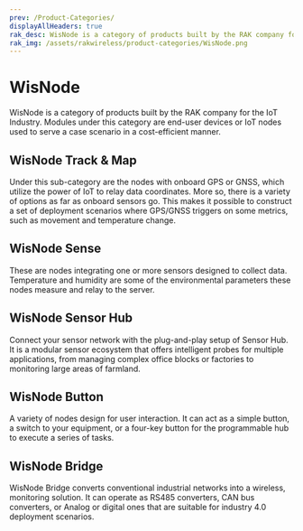 ```yaml
---
prev: /Product-Categories/
displayAllHeaders: true
rak_desc: WisNode is a category of products built by the RAK company for the IoT Industry. Modules under this category are end-user devices or IoT nodes used to serve a case scenario in a cost-efficient manner.
rak_img: /assets/rakwireless/product-categories/WisNode.png
---
```


# WisNode

<rk-head img="/assets/rakwireless/product-categories/WisNode.svg" center>

WisNode is a category of products built by the RAK company for the IoT Industry. Modules under this category are end-user devices or IoT nodes used to serve a case scenario in a cost-efficient manner.

</rk-head>

## WisNode Track & Map

<rk-head img="/assets/rakwireless/product-categories/WisNode-Track-&-Map.svg">

Under this sub-category are the nodes with onboard GPS or GNSS, which utilize the power of IoT to relay data coordinates. More so, there is a variety of options as far as onboard sensors go. This makes it possible to construct a set of deployment scenarios where GPS/GNSS triggers on some metrics, such as movement and temperature change.


</rk-head>

<rk-products :tags="['wisnode', 'track']" />

## WisNode Sense

<rk-head img="/assets/rakwireless/product-categories/WisNode-Sense.svg">

These are nodes integrating one or more sensors designed to collect data. Temperature and humidity are some of the environmental parameters these nodes measure and relay to the server.

</rk-head>

<rk-products :tags="['wisnode', 'sense']" />


## WisNode Sensor Hub

<rk-head img="/assets/rakwireless/product-categories/WisNode-Sensor-Hub.svg">

Connect your sensor network with the plug-and-play setup of Sensor Hub. It is a modular sensor ecosystem that offers intelligent probes for multiple applications, from managing complex office blocks or factories to monitoring large areas of farmland.


</rk-head>

<rk-products :tags="['wisnode', 'sensorhub']" />

## WisNode Button

<rk-head img="/assets/rakwireless/product-categories/WisNode-Button.svg">

A variety of nodes design for user interaction. It can act as a simple button, a switch to your equipment, or a four-key button for the programmable hub to execute a series of tasks.

</rk-head>

<rk-products :tags="['wisnode', 'button']" />

## WisNode Bridge

<rk-head img="/assets/rakwireless/product-categories/WisNode-Bridge.svg">

WisNode Bridge converts conventional industrial networks into a wireless, monitoring solution. It can operate as RS485 converters, CAN bus converters, or Analog or digital ones that are suitable for industry 4.0 deployment scenarios.


</rk-head>

<rk-products :tags="['wisnode', 'bridge']" />
